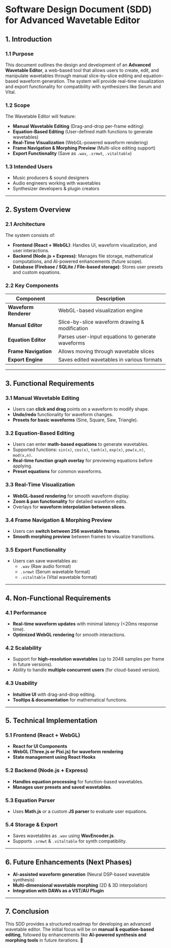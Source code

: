 # **Software Design Document (SDD) for Advanced Wavetable Editor**

## **1. Introduction**
### **1.1 Purpose**
This document outlines the design and development of an **Advanced Wavetable Editor**, a web-based tool that allows users to create, edit, and manipulate wavetables through manual slice-by-slice editing and equation-based waveform generation. The system will provide real-time visualization and export functionality for compatibility with synthesizers like Serum and Vital.

### **1.2 Scope**
The Wavetable Editor will feature:
- **Manual Wavetable Editing** (Drag-and-drop per-frame editing)
- **Equation-Based Editing** (User-defined math functions to generate wavetables)
- **Real-Time Visualization** (WebGL-powered waveform rendering)
- **Frame Navigation & Morphing Preview** (Multi-slice editing support)
- **Export Functionality** (Save as `.wav`, `.srmwt`, `.vitaltable`)

### **1.3 Intended Users**
- Music producers & sound designers
- Audio engineers working with wavetables
- Synthesizer developers & plugin creators

---
## **2. System Overview**

### **2.1 Architecture**
The system consists of:
- **Frontend (React + WebGL)**: Handles UI, waveform visualization, and user interactions.
- **Backend (Node.js + Express)**: Manages file storage, mathematical computations, and AI-powered enhancements (future scope).
- **Database (Firebase / SQLite / File-based storage)**: Stores user presets and custom equations.

### **2.2 Key Components**
| **Component** | **Description** |
|--------------|----------------|
| **Waveform Renderer** | WebGL-based visualization engine |
| **Manual Editor** | Slice-by-slice waveform drawing & modification |
| **Equation Editor** | Parses user-input equations to generate waveforms |
| **Frame Navigation** | Allows moving through wavetable slices |
| **Export Engine** | Saves edited wavetables in various formats |

---
## **3. Functional Requirements**

### **3.1 Manual Wavetable Editing**
- Users can **click and drag** points on a waveform to modify shape.
- **Undo/redo** functionality for waveform changes.
- **Presets for basic waveforms** (Sine, Square, Saw, Triangle).

### **3.2 Equation-Based Editing**
- Users can enter **math-based equations** to generate wavetables.
- Supported functions: `sin(x)`, `cos(x)`, `tanh(x)`, `exp(x)`, `pow(x,n)`, `mod(x,n)`.
- **Real-time function graph overlay** for previewing equations before applying.
- **Preset equations** for common waveforms.

### **3.3 Real-Time Visualization**
- **WebGL-based rendering** for smooth waveform display.
- **Zoom & pan functionality** for detailed waveform edits.
- Overlays for **waveform interpolation between slices**.

### **3.4 Frame Navigation & Morphing Preview**
- Users can **switch between 256 wavetable frames**.
- **Smooth morphing preview** between frames to visualize transitions.

### **3.5 Export Functionality**
- Users can save wavetables as:
  - `.wav` (Raw audio format)
  - `.srmwt` (Serum wavetable format)
  - `.vitaltable` (Vital wavetable format)

---
## **4. Non-Functional Requirements**

### **4.1 Performance**
- **Real-time waveform updates** with minimal latency (<20ms response time).
- **Optimized WebGL rendering** for smooth interactions.

### **4.2 Scalability**
- Support for **high-resolution wavetables** (up to 2048 samples per frame in future versions).
- Ability to handle **multiple concurrent users** (for cloud-based version).

### **4.3 Usability**
- **Intuitive UI** with drag-and-drop editing.
- **Tooltips & documentation** for mathematical functions.

---
## **5. Technical Implementation**

### **5.1 Frontend (React + WebGL)**
- **React for UI Components**
- **WebGL (Three.js or Pixi.js) for waveform rendering**
- **State management using React Hooks**

### **5.2 Backend (Node.js + Express)**
- **Handles equation processing** for function-based wavetables.
- **Manages user presets and saved wavetables**.

### **5.3 Equation Parser**
- Uses **Math.js** or a custom **JS parser** to evaluate user equations.

### **5.4 Storage & Export**
- Saves wavetables as `.wav` using **WavEncoder.js**.
- Supports `.srmwt` & `.vitaltable` for synth compatibility.

---
## **6. Future Enhancements (Next Phases)**
- **AI-assisted waveform generation** (Neural DSP-based wavetable synthesis)
- **Multi-dimensional wavetable morphing** (2D & 3D interpolation)
- **Integration with DAWs as a VST/AU Plugin**

---
## **7. Conclusion**
This SDD provides a structured roadmap for developing an advanced wavetable editor. The initial focus will be on **manual & equation-based editing**, followed by enhancements like **AI-powered synthesis and morphing tools** in future iterations. 🚀


